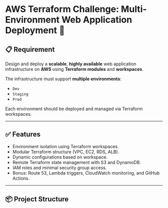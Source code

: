 # AWS Terraform Challenge: Multi-Environment Web Application Deployment 🚀

## 📋 Requirement

Design and deploy a **scalable**, **highly available** web application infrastructure on **AWS** using **Terraform modules** and **workspaces**.

The infrastructure must support **multiple environments**:
- `Dev`
- `Staging`
- `Prod`

Each environment should be deployed and managed via Terraform workspaces.

---

## ✅ Features

- Environment isolation using Terraform workspaces.
- Modular Terraform structure (VPC, EC2, RDS, ALB).
- Dynamic configurations based on workspace.
- Remote Terraform state management with S3 and DynamoDB.
- IAM roles and minimal security group access.
- Bonus: Route 53, Lambda triggers, CloudWatch monitoring, and GitHub Actions.

---

## 📦 Project Structure

